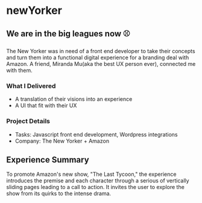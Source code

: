 # newYorker
## We are in the big leagues now ⚾

The New Yorker was in need of a front end developer to take their concepts and turn them into a functional digital experience for a branding deal with Amazon.  A friend, Miranda Mu(aka the best UX person ever), connected me with them.

### What I Delivered 
* A translation of their visions into an experience 
* A UI that fit with their UX

### Project Details
* Tasks: Javascript front end development, Wordpress integrations 
* Company: The New Yorker + Amazon 

## Experience Summary
To promote Amazon's new show, "The Last Tycoon," the experience introduces the premise and each character through a serious of vertically sliding pages leading to a call to action.  It invites the user to explore the show from its quirks to the intense drama. 

